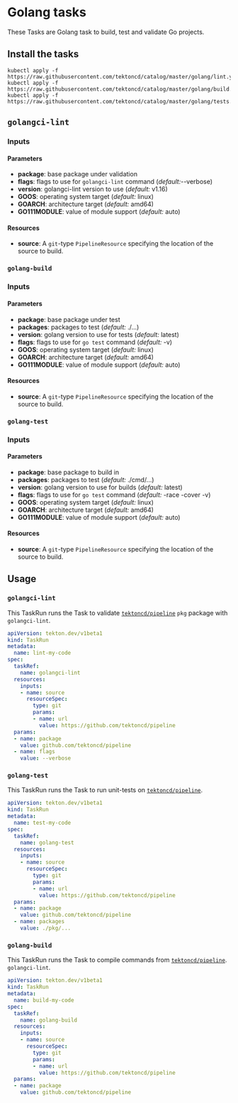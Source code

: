 # Golang tasks

These Tasks are Golang task to build, test and validate Go projects.

## Install the tasks

```
kubectl apply -f https://raw.githubusercontent.com/tektoncd/catalog/master/golang/lint.yaml
kubectl apply -f https://raw.githubusercontent.com/tektoncd/catalog/master/golang/build.yaml
kubectl apply -f https://raw.githubusercontent.com/tektoncd/catalog/master/golang/tests.yaml
```

## `golangci-lint`

### Inputs

#### Parameters

* **package**: base package under validation
* **flags**: flags to use for `golangci-lint` command (_default:_--verbose)
* **version**: golangci-lint version to use (_default:_ v1.16)
* **GOOS**: operating system target (_default:_ linux)
* **GOARCH**: architecture target (_default:_ amd64)
* **GO111MODULE**: value of module support (_default:_ auto)

#### Resources

* **source**: A `git`-type `PipelineResource` specifying the location of the
  source to build.

### `golang-build`

### Inputs

#### Parameters

* **package**: base package under test
* **packages**: packages to test (_default:_ ./...)
* **version**: golang version to use for tests (_default:_ latest)
* **flags**: flags to use for `go test` command (_default:_ -v)
* **GOOS**: operating system target (_default:_ linux)
* **GOARCH**: architecture target (_default:_ amd64)
* **GO111MODULE**: value of module support (_default:_ auto)

#### Resources

* **source**: A `git`-type `PipelineResource` specifying the location of the
  source to build.

### `golang-test`

### Inputs

#### Parameters

* **package**: base package to build in
* **packages**: packages to test (_default:_ ./cmd/...)
* **version**: golang version to use for builds (_default:_ latest)
* **flags**: flags to use for `go test` command (_default:_ -race -cover -v)
* **GOOS**: operating system target (_default:_ linux)
* **GOARCH**: architecture target (_default:_ amd64)
* **GO111MODULE**: value of module support (_default:_ auto)

#### Resources

* **source**: A `git`-type `PipelineResource` specifying the location of the
  source to build.

## Usage

### `golangci-lint`

This TaskRun runs the Task to validate
[`tektoncd/pipeline`](https://github.com/tektoncd/pipeline) `pkg` package with
`golangci-lint`.

```yaml
apiVersion: tekton.dev/v1beta1
kind: TaskRun
metadata:
  name: lint-my-code
spec:
  taskRef:
    name: golangci-lint
  resources:
    inputs:
    - name: source
      resourceSpec:
        type: git
        params:
        - name: url
          value: https://github.com/tektoncd/pipeline
  params:
  - name: package
    value: github.com/tektoncd/pipeline
  - name: flags
    value: --verbose
```

### `golang-test`

This TaskRun runs the Task to run unit-tests on
[`tektoncd/pipeline`](https://github.com/tektoncd/pipeline).

```yaml
apiVersion: tekton.dev/v1beta1
kind: TaskRun
metadata:
  name: test-my-code
spec:
  taskRef:
    name: golang-test
  resources:
    inputs:
    - name: source
      resourceSpec:
        type: git
        params:
        - name: url
          value: https://github.com/tektoncd/pipeline
  params:
  - name: package
    value: github.com/tektoncd/pipeline
  - name: packages
    value: ./pkg/...
```

### `golang-build`

This TaskRun runs the Task to compile commands from
[`tektoncd/pipeline`](https://github.com/tektoncd/pipeline).
`golangci-lint`.

```yaml
apiVersion: tekton.dev/v1beta1
kind: TaskRun
metadata:
  name: build-my-code
spec:
  taskRef:
    name: golang-build
  resources:
    inputs:
    - name: source
      resourceSpec:
        type: git
        params:
        - name: url
          value: https://github.com/tektoncd/pipeline
  params:
  - name: package
    value: github.com/tektoncd/pipeline
```
